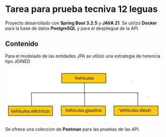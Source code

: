 # Tarea para prueba tecniva 12 leguas

Proyecto desarrollado con **Spring Boot 3.2.5** y **JAVA 21**. Se utilizó **Docker** para la base de datos **PostgreSQL** y para el despliegue de la API.

## Contenido

Para el modelado de las entidades JPA se utilizó una estrategia de herencia tipo JOINED

<img src="./deer.png" alt="DER" width="1200">

Se ofrece una coleccion de **Postman** para las pruebas de las API.